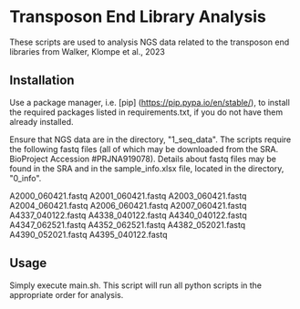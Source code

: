 # Transposon End Library Analysis

These scripts are used to analysis NGS data related to the transposon end libraries from Walker, Klompe et al., 2023

## Installation

Use a package manager, i.e. [pip] (https://pip.pypa.io/en/stable/), to install the required packages listed in requirements.txt, if you do not have them already installed.

Ensure that NGS data are in the directory, "1_seq_data". The scripts require the following fastq files (all of which may be downloaded from the SRA. BioProject Accession #PRJNA919078). Details about fastq files may be found in the SRA and in the sample_info.xlsx file, located in the directory, "0_info".

A2000_060421.fastq
A2001_060421.fastq
A2003_060421.fastq
A2004_060421.fastq
A2006_060421.fastq
A2007_060421.fastq
A4337_040122.fastq
A4338_040122.fastq
A4340_040122.fastq
A4347_062521.fastq
A4352_062521.fastq
A4382_052021.fastq
A4390_052021.fastq
A4395_040122.fastq

## Usage

Simply execute main.sh. This script will run all python scripts in the appropriate order for analysis. 